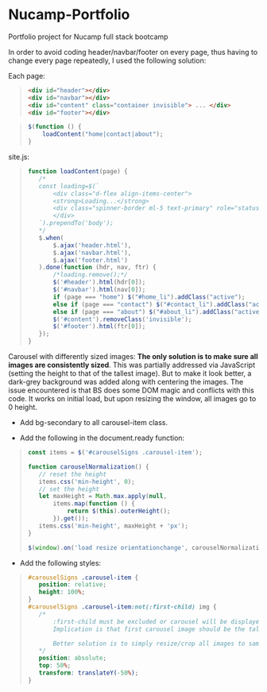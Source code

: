 # Nucamp-Portfolio
Portfolio project for Nucamp full stack bootcamp

In order to avoid coding header/navbar/footer on every page, thus having to change every page repeatedly, I used the following solution:

Each page:
> ``` html
> <div id="header"></div>
> <div id="navbar"></div>
> <div id="content" class="container invisible"> ... </div>
> <div id="footer"></div>

> ``` javascript
> $(function () {
>     loadContent("home|contact|about");
> }

site.js:
> ```javascript
>function loadContent(page) {
>    /*
>    const loading=$(`
>        <div class="d-flex align-items-center">
>        <strong>Loading...</strong>
>        <div class="spinner-border ml-5 text-primary" role="status" aria-hidden="true"></div>
>        </div>
>    `).prependTo('body');
>    */
>    $.when(
>        $.ajax('header.html'),
>        $.ajax('navbar.html'),
>        $.ajax('footer.html')
>    ).done(function (hdr, nav, ftr) {
>        /*loading.remove();*/
>        $('#header').html(hdr[0]);
>        $('#navbar').html(nav[0]);
>        if (page === "home") $("#home_li").addClass("active");
>        else if (page === "contact") $("#contact_li").addClass("active");
>        else if (page === "about") $("#about_li").addClass("active");
>        $('#content').removeClass('invisible');
>        $('#footer').html(ftr[0]);
>    });
>}

Carousel with differently sized images:  **The only solution is to make sure all images are consistently sized**.  This was partially addressed via JavaScript (setting the height to that of the tallest image).  But to make it look better, a dark-grey background was added along with centering the images.  The issue encountered is that BS does some DOM magic and conflicts with this code.  It works on initial load, but upon resizing the window, all images go to 0 height.

- Add bg-secondary to all carousel-item class.

- Add the following in the document.ready function:
> ``` javascript
>const items = $('#carouselSigns .carousel-item');
>
>function carouselNormalization() {
>    // reset the height
>    items.css('min-height', 0);
>    // set the height
>    let maxHeight = Math.max.apply(null,
>        items.map(function () {
>            return $(this).outerHeight();
>        }).get());
>    items.css('min-height', maxHeight + 'px');
>}
>
>$(window).on('load resize orientationchange', carouselNormalization);

- Add the following styles:
>``` CSS
>#carouselSigns .carousel-item {
>    position: relative;
>    height: 100%;
>}
>#carouselSigns .carousel-item:not(:first-child) img {
>    /* 
>        :first-child must be excluded or carousel will be displayed under heading
>        Implication is that first carousel image should be the tallest
>
>        Better solution is to simply resize/crop all images to same pixel height/width
>    */
>    position: absolute;
>    top: 50%;
>    transform: translateY(-50%);
>}
